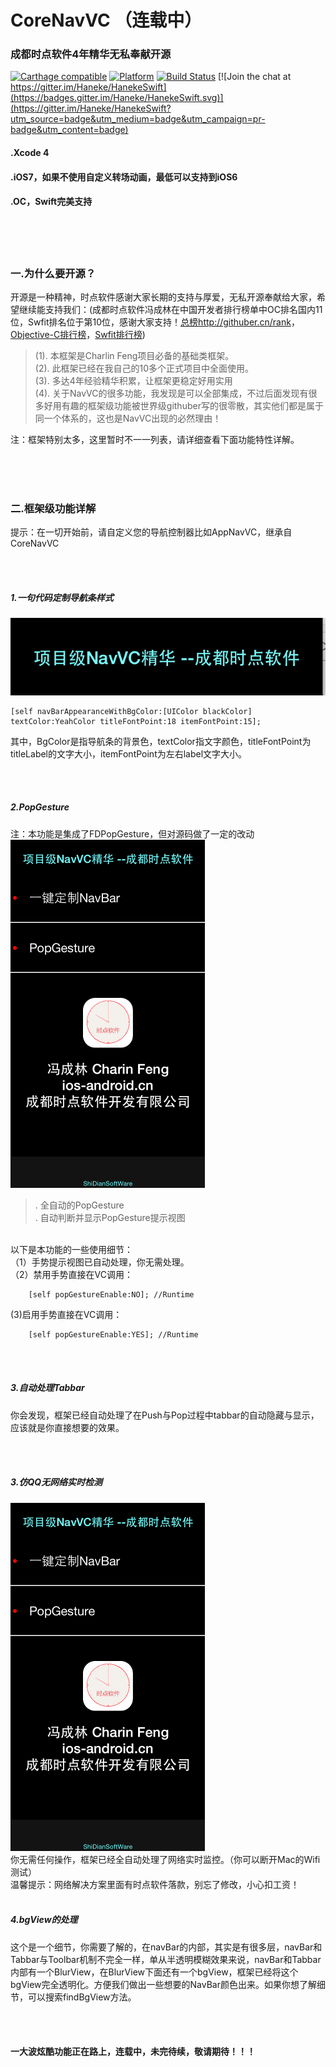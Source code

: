 
CoreNavVC  （连载中）
==========
### 成都时点软件4年精华无私奉献开源

[![Carthage compatible](https://img.shields.io/badge/Carthage-compatible-4BC51D.svg?style=flat)](https://github.com/Carthage/Carthage)
[![Platform](https://cocoapod-badges.herokuapp.com/p/HanekeSwift/badge.png)](http://cocoadocs.org/docsets/HanekeSwift)
[![Build Status](https://travis-ci.org/Haneke/HanekeSwift.svg?branch=master)](https://travis-ci.org/Haneke/HanekeSwift)
[![Join the chat at https://gitter.im/Haneke/HanekeSwift](https://badges.gitter.im/Haneke/HanekeSwift.svg)](https://gitter.im/Haneke/HanekeSwift?utm_source=badge&utm_medium=badge&utm_campaign=pr-badge&utm_content=badge)
<br/>

#### .Xcode 4
#### .iOS7，如果不使用自定义转场动画，最低可以支持到iOS6
#### .OC，Swift完美支持

<br/><br/><br/>

### 一.为什么要开源？
开源是一种精神，时点软件感谢大家长期的支持与厚爱，无私开源奉献给大家，希望继续能支持我们：(成都时点软件冯成林在中国开发者排行榜单中OC排名国内11位，Swfit排名位于第10位，感谢大家支持！[总榜http://githuber.cn/rank](http://githuber.cn/rank)， [Objective-C排行榜](http://githuber.cn/search?language=Objective-C)，[Swfit排行榜](http://githuber.cn/search?language=Swift))<br/>
> (1). 本框架是Charlin Feng项目必备的基础类框架。<br/>
> (2). 此框架已经在我自己的10多个正式项目中全面使用。<br/>
> (3). 多达4年经验精华积累，让框架更稳定好用实用<br/>
> (4). 关于NavVC的很多功能，我发现是可以全部集成，不过后面发现有很多好用有趣的框架级功能被世界级githuber写的很零散，其实他们都是属于同一个体系的，这也是NavVC出现的必然理由！

注：框架特别太多，这里暂时不一一列表，请详细查看下面功能特性详解。


<br/><br/><br/>

### 二.框架级功能详解

提示：在一切开始前，请自定义您的导航控制器比如AppNavVC，继承自CoreNavVC

<br/><br/>
##### 1.一句代码定制导航条样式

![image](https://github.com/CharlinFeng/Resource/blob/master/CoreNavVC/01.png)<br/>

    [self navBarAppearanceWithBgColor:[UIColor blackColor] textColor:YeahColor titleFontPoint:18 itemFontPoint:15];

其中，BgColor是指导航条的背景色，textColor指文字颜色，titleFontPoint为titleLabel的文字大小，itemFontPoint为左右label文字大小。

<br/><br/>
##### 2.PopGesture

注：本功能是集成了FDPopGesture，但对源码做了一定的改动<br/>
![image](https://github.com/CharlinFeng/Resource/blob/master/CoreNavVC/2.gif)<br/>

>. 全自动的PopGesture<br/>
>. 自动判断并显示PopGesture提示视图<br/>

<br/>
以下是本功能的一些使用细节：<br/>
（1）手势提示视图已自动处理，你无需处理。<br/>
（2）禁用手势直接在VC调用：<br/>

        [self popGestureEnable:NO]; //Runtime
        

 (3)启用手势直接在VC调用：<br/>
 
        [self popGestureEnable:YES]; //Runtime
        

<br/><br/>
##### 3.自动处理Tabbar
你会发现，框架已经自动处理了在Push与Pop过程中tabbar的自动隐藏与显示，应该就是你直接想要的效果。


<br/><br/>
##### 3.仿QQ无网络实时检测

![image](https://github.com/CharlinFeng/Resource/blob/master/CoreNavVC/3.gif)<br/>
你无需任何操作，框架已经全自动处理了网络实时监控。（你可以断开Mac的Wifi测试）<br/>
温馨提示：网络解决方案里面有时点软件落款，别忘了修改，小心扣工资！
<br/><br/>



##### 4.bgView的处理
这个是一个细节，你需要了解的，在navBar的内部，其实是有很多层，navBar和Tabbar与Toolbar机制不完全一样，单从半透明模糊效果来说，navBar和Tabbar内部有一个BlurView，在BlurView下面还有一个bgView，框架已经将这个bgView完全透明化。方便我们做出一些想要的NavBar颜色出来。如果你想了解细节，可以搜索findBgView方法。



<br/><br/>
#### 一大波炫酷功能正在路上，连载中，未完待续，敬请期待！！！
